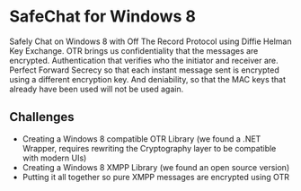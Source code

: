 SafeChat for Windows 8
========

Safely Chat on Windows 8 with Off The Record Protocol using Diffie Helman Key Exchange. OTR brings us confidentiality that the messages are encrypted. Authentication that verifies who the initiator and receiver are. Perfect Forward Secrecy so that each instant message sent is encrypted using a different encryption key. And deniability, so that the MAC keys that already have been used will not be used again.

Challenges
----------

* Creating a Windows 8 compatible OTR Library (we found a .NET Wrapper, requires rewriting the Cryptography layer to be compatible with modern UIs)
* Creating a Windows 8 XMPP Library (we found an open source version)
* Putting it all together so pure XMPP messages are encrypted using OTR
